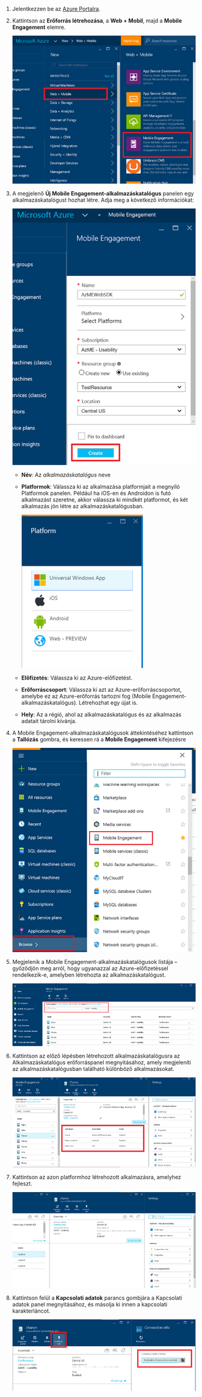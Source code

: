 
1. Jelentkezzen be az [Azure Portalra](https://portal.azure.com).
2. Kattintson az **Erőforrás létrehozása**, a **Web + Mobil**, majd a **Mobile Engagement** elemre.
   
    ![](./media/mobile-engagement-create-app-in-portal-new/browse-azme-extension.png)
3. A megjelenő **Új Mobile Engagement-alkalmazáskatalógus** panelen egy alkalmazáskatalógust hozhat létre. Adja meg a következő információkat:
   
    ![](./media/mobile-engagement-create-app-in-portal-new/new-azme-app.png)
   
   * **Név**: Az *alkalmazáskatalógus* neve 
   * **Platformok**: Válassza ki az alkalmazása platformjait a megnyíló Platformok panelen. Például ha iOS-en és Androidon is futó alkalmazást szeretne, akkor válassza ki mindkét platformot, és két alkalmazás jön létre az alkalmazáskatalógusban. 
     
      ![](./media/mobile-engagement-create-app-in-portal-new/choose-platform.png)
   * **Előfizetés**: Válassza ki az Azure-előfizetést. 
   * **Erőforráscsoport**: Válassza ki azt az Azure-erőforráscsoportot, amelybe ez az Azure-erőforrás tartozni fog (Mobile Engagement-alkalmazáskatalógus). Létrehozhat egy újat is.  
   * **Hely**: Az a régió, ahol az alkalmazáskatalógus és az alkalmazás adatait tárolni kívánja.
4. A Mobile Engagement-alkalmazáskatalógusok áttekintéséhez kattintson a **Tallózás** gombra, és keressen rá a **Mobile Engagement** kifejezésre
   
    ![](./media/mobile-engagement-create-app-in-portal-new/browse-mobile-engagement-menu.png)
5. Megjelenik a Mobile Engagement-alkalmazáskatalógusok listája – győződjön meg arról, hogy ugyanazzal az Azure-előfizetéssel rendelkezik-e, amelyben létrehozta az alkalmazáskatalógust.
   
    ![](./media/mobile-engagement-create-app-in-portal-new/browse-mobile-engagement.png)
6. Kattintson az előző lépésben létrehozott alkalmazáskatalógusra az Alkalmazáskatalógus erőforráspanel megnyitásához, amely megjeleníti az alkalmazáskatalógusban található különböző alkalmazásokat. 
   
    ![](./media/mobile-engagement-create-app-in-portal-new/mobile-engagement-app-collection.png)
7. Kattintson az azon platformhoz létrehozott alkalmazásra, amelyhez fejleszt. 
   
    ![](./media/mobile-engagement-create-app-in-portal-new/mobile-engagement-app.png)
8. Kattintson felül a **Kapcsolati adatok** parancs gombjára a Kapcsolati adatok panel megnyitásához, és másolja ki innen a kapcsolati karakterláncot. 
   
    ![](./media/mobile-engagement-create-app-in-portal-new/app-connection-info.png)

